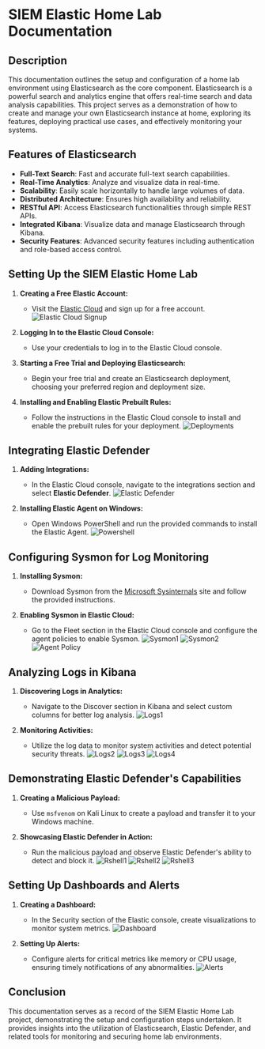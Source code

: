 # SIEM Elastic Home Lab Documentation

## Description

This documentation outlines the setup and configuration of a home lab environment using Elasticsearch as the core component. Elasticsearch is a powerful search and analytics engine that offers real-time search and data analysis capabilities. This project serves as a demonstration of how to create and manage your own Elasticsearch instance at home, exploring its features, deploying practical use cases, and effectively monitoring your systems.


## Features of Elasticsearch

- **Full-Text Search**: Fast and accurate full-text search capabilities.
- **Real-Time Analytics**: Analyze and visualize data in real-time.
- **Scalability**: Easily scale horizontally to handle large volumes of data.
- **Distributed Architecture**: Ensures high availability and reliability.
- **RESTful API**: Access Elasticsearch functionalities through simple REST APIs.
- **Integrated Kibana**: Visualize data and manage Elasticsearch through Kibana.
- **Security Features**: Advanced security features including authentication and role-based access control.


## Setting Up the SIEM Elastic Home Lab

1. **Creating a Free Elastic Account:**
   - Visit the [Elastic Cloud](https://cloud.elastic.co) and sign up for a free account.
     ![Elastic Cloud Signup](images/elastic_cloud_signup.png)

2. **Logging In to the Elastic Cloud Console:**
   - Use your credentials to log in to the Elastic Cloud console.

3. **Starting a Free Trial and Deploying Elasticsearch:**
   - Begin your free trial and create an Elasticsearch deployment, choosing your preferred region and deployment size.

4. **Installing and Enabling Elastic Prebuilt Rules:**
   - Follow the instructions in the Elastic Cloud console to install and enable the prebuilt rules for your deployment.
     ![Deployments](images/deployments.jpg)


## Integrating Elastic Defender

1. **Adding Integrations:**
   - In the Elastic Cloud console, navigate to the integrations section and select **Elastic Defender**.
     ![Elastic Defender](images/elastic_defender.jpg)

2. **Installing Elastic Agent on Windows:**
   - Open Windows PowerShell and run the provided commands to install the Elastic Agent.
     ![Powershell](images/powershell.jpg)


## Configuring Sysmon for Log Monitoring

1. **Installing Sysmon:**
   - Download Sysmon from the [Microsoft Sysinternals](https://docs.microsoft.com/en-us/sysinternals/downloads/sysmon) site and follow the provided instructions.

2. **Enabling Sysmon in Elastic Cloud:**
   - Go to the Fleet section in the Elastic Cloud console and configure the agent policies to enable Sysmon.
     ![Sysmon1](images/sysmon_1.jpg)
     ![Sysmon2](images/sysmon_2.jpg)
     ![Agent Policy](images/agent_policy.jpg)


## Analyzing Logs in Kibana

1. **Discovering Logs in Analytics:**
   - Navigate to the Discover section in Kibana and select custom columns for better log analysis.
     ![Logs1](images/logs_1.jpg)

2. **Monitoring Activities:**
   - Utilize the log data to monitor system activities and detect potential security threats.
     ![Logs2](images/logs_2.jpg)
     ![Logs3](images/logs_3.jpg)
     ![Logs4](images/logs_4.jpg)


## Demonstrating Elastic Defender's Capabilities

1. **Creating a Malicious Payload:**
   - Use `msfvenom` on Kali Linux to create a payload and transfer it to your Windows machine.

2. **Showcasing Elastic Defender in Action:**
   - Run the malicious payload and observe Elastic Defender's ability to detect and block it.
     ![Rshell1](images/rshell_1.jpg)
     ![Rshell2](images/rshell_2.jpg)
     ![Rshell3](images/rshell_3.jpg)


## Setting Up Dashboards and Alerts

1. **Creating a Dashboard:**
   - In the Security section of the Elastic console, create visualizations to monitor system metrics.
     ![Dashboard](images/dashboard.jpg)

2. **Setting Up Alerts:**
   - Configure alerts for critical metrics like memory or CPU usage, ensuring timely notifications of any abnormalities.
     ![Alerts](images/rules.jpg)


## Conclusion

This documentation serves as a record of the SIEM Elastic Home Lab project, demonstrating the setup and configuration steps undertaken. It provides insights into the utilization of Elasticsearch, Elastic Defender, and related tools for monitoring and securing home lab environments.

